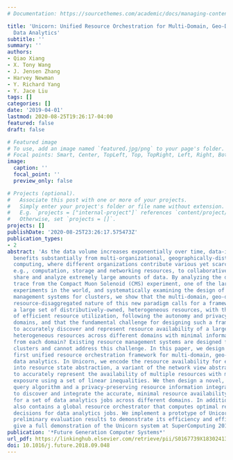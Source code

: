 ```yaml
---
# Documentation: https://sourcethemes.com/academic/docs/managing-content/

title: 'Unicorn: Unified Resource Orchestration for Multi-Domain, Geo-Distributed
  Data Analytics'
subtitle: ''
summary: ''
authors:
- Qiao Xiang
- X. Tony Wang
- J. Jensen Zhang
- Harvey Newman
- Y. Richard Yang
- Y. Jace Liu
tags: []
categories: []
date: '2019-04-01'
lastmod: 2020-08-25T19:26:17-04:00
featured: false
draft: false

# Featured image
# To use, add an image named `featured.jpg/png` to your page's folder.
# Focal points: Smart, Center, TopLeft, Top, TopRight, Left, Right, BottomLeft, Bottom, BottomRight.
image:
  caption: ''
  focal_point: ''
  preview_only: false

# Projects (optional).
#   Associate this post with one or more of your projects.
#   Simply enter your project's folder or file name without extension.
#   E.g. `projects = ["internal-project"]` references `content/project/deep-learning/index.md`.
#   Otherwise, set `projects = []`.
projects: []
publishDate: '2020-08-25T23:26:17.575473Z'
publication_types:
- 2
abstract: 'As the data volume increases exponentially over time, data-intensive analytics
  benefits substantially from multi-organizational, geographically-distributed, collaborative
  computing, where different organizations contribute various yet scarce resources,
  e.g., computation, storage and networking resources, to collaboratively collect,
  share and analyze extremely large amounts of data. By analyzing the data analytics
  trace from the Compact Muon Solenoid (CMS) experiment, one of the largest scientific
  experiments in the world, and systematically examining the design of existing resource
  management systems for clusters, we show that the multi-domain, geo-distributed,
  resource-disaggregated nature of this new paradigm calls for a framework to manage
  a large set of distributively-owned, heterogeneous resources, with the objective
  of efficient resource utilization, following the autonomy and privacy of different
  domains, and that the fundamental challenge for designing such a framework is: how
  to accurately discover and represent resource availability of a large set of distributively-owned,
  heterogeneous resources across different domains with minimal information exposure
  from each domain? Existing resource management systems are designed for single-domain
  clusters and cannot address this challenge. In this paper, we design Unicorn, the
  first unified resource orchestration framework for multi-domain, geo-distributed
  data analytics. In Unicorn, we encode the resource availability for each domain
  into resource state abstraction, a variant of the network view abstraction extended
  to accurately represent the availability of multiple resources with minimal information
  exposure using a set of linear inequalities. We then design a novel, efficient cross-domain
  query algorithm and a privacy-preserving resource information integration protocol
  to discover and integrate the accurate, minimal resource availability information
  for a set of data analytics jobs across different domains. In addition, Unicorn
  also contains a global resource orchestrator that computes optimal resource allocation
  decisions for data analytics jobs. We implement a prototype of Unicorn and present
  preliminary evaluation results to demonstrate its efficiency and efficacy. We also
  give a full demonstration of the Unicorn system at SuperComputing 2017.'
publication: '*Future Generation Computer Systems*'
url_pdf: https://linkinghub.elsevier.com/retrieve/pii/S0167739X18302413
doi: 10.1016/j.future.2018.09.048
---
```

